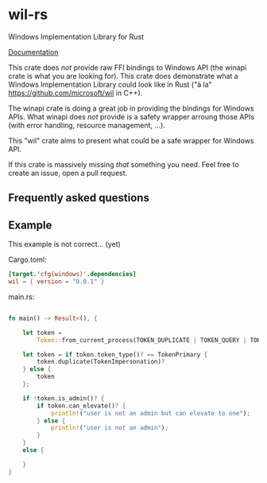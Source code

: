 # wil-rs
Windows Implementation Library for Rust

[Documentation](https://docs.rs/winapi/)

This crate does _not_ provide raw FFI bindings to Windows API (the winapi crate is what you are looking for).
This crate does demonstrate what a Windows Implementation Library could look like in Rust ("à la" https://github.com/microsoft/wil in C++).

The winapi crate is doing a great job in providing the bindings for Windows APIs.
What winapi does _not_ provide is a safety wrapper arroung those APIs (with error handling, resource management, ...).

This "wil" crate aims to present what could be a safe wrapper for Windows API.

If this crate is massively missing _that_ something you need.
Feel free to create an issue, open a pull request.

## Frequently asked questions ##


## Example ##

This example is not correct... (yet)

Cargo.toml:
```toml
[target.'cfg(windows)'.dependencies]
wil = { version = "0.0.1" }
```
main.rs:
```Rust

fn main() -> Result<(), {

    let token =
        Token::from_current_process(TOKEN_DUPLICATE | TOKEN_QUERY | TOKEN_QUERY_SOURCE)?;

    let token = if token.token_type()? == TokenPrimary {
        token.duplicate(TokenImpersonation)?
    } else {
        token
    };

    if !token.is_admin()? {
        if token.can_elevate()? {
            println!("user is not an admin but can elevate to one");
        } else {
            println!("user is not an admin");
        }
    }
    else {

    }
}

```
